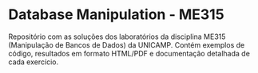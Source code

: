 # Database Manipulation - ME315

Repositório com as soluções dos laboratórios da disciplina ME315 (Manipulação de Bancos de Dados) da UNICAMP. Contém exemplos de código, resultados em formato HTML/PDF e documentação detalhada de cada exercício.

